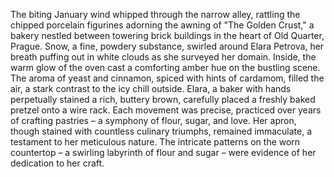 The biting January wind whipped through the narrow alley, rattling the chipped porcelain figurines adorning the awning of "The Golden Crust," a bakery nestled between towering brick buildings in the heart of Old Quarter, Prague.  Snow, a fine, powdery substance, swirled around Elara Petrova, her breath puffing out in white clouds as she surveyed her domain.  Inside, the warm glow of the oven cast a comforting amber hue on the bustling scene.  The aroma of yeast and cinnamon, spiced with hints of cardamom, filled the air, a stark contrast to the icy chill outside.  Elara, a baker with hands perpetually stained a rich, buttery brown, carefully placed a freshly baked pretzel onto a wire rack.  Each movement was precise, practiced over years of crafting pastries – a symphony of flour, sugar, and love.  Her apron, though stained with countless culinary triumphs, remained immaculate, a testament to her meticulous nature.  The intricate patterns on the worn countertop – a swirling labyrinth of flour and sugar – were evidence of her dedication to her craft.
